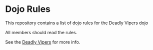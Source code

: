 Dojo Rules
==========

This repository contains a list of dojo rules for the Deadly Vipers dojo

All members should read the rules.

See the [Deadly Vipers](https://github.com/deadlyvipers) for more info.

